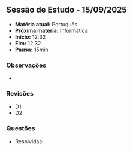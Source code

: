 ## Sessão de Estudo - 15/09/2025

- **Matéria atual:** Português
- **Próxima matéria:** Informática
- **Início:** 12:32
- **Fim:** 12:32
- **Pausa:** 15min

### Observações
-

### Revisões
- D1:
- D2:

### Questões
- Resolvidas: 

